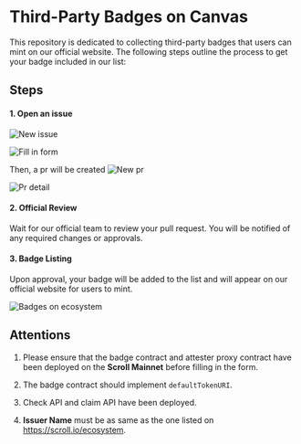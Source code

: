 # Third-Party Badges on Canvas

This repository is dedicated to collecting third-party badges that users can mint on our official website. The following steps outline the process to get your badge included in our list:

## Steps

#### 1. Open an issue

![New issue](https://i.postimg.cc/PCkxkry7/Clean-Shot-2024-06-28-at-10-36-10-2x.png)

![Fill in form](https://i.postimg.cc/FYgKF5nH/Clean-Shot-2024-06-28-at-10-36-36-2x.png)

Then, a pr will be created
![New pr](https://i.postimg.cc/LJRHbQ6K/Clean-Shot-2024-06-28-at-10-39-09-2x.png)

![Pr detail](https://i.postimg.cc/CzbhJp0s/Clean-Shot-2024-06-28-at-10-39-26-2x.png)

#### 2. Official Review

Wait for our official team to review your pull request. You will be notified of any required changes or approvals.

#### 3. Badge Listing

Upon approval, your badge will be added to the list and will appear on our official website for users to mint.

![Badges on ecosystem](https://i.postimg.cc/LgD2wTRm/Clean-Shot-2024-06-28-at-10-21-39-2x.png)

## Attentions

1. Please ensure that the badge contract and attester proxy contract have been deployed on the **Scroll Mainnet** before filling in the form.

2. The badge contract should implement `defaultTokenURI`.

3. Check API and claim API have been deployed.

4. **Issuer Name** must be as same as the one listed on https://scroll.io/ecosystem.
